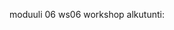 moduuli 06
ws06 workshop
alkutunti:
<head>
    <title>6B assigment</title>
    <link rel="stylessheet" href="./style/styles.css">
    <meta charest="UTF-8>
    <meta name="viewport" content="width=device-width, initial-scale=1>
</head>